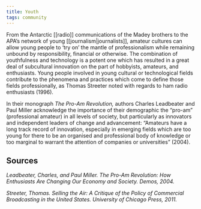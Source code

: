 ```yaml
---
title: Youth
tags: community
---
```


From the Antarctic [[radio]] communications of the Madey brothers to the APA’s network of young [[journalism|journalists]], amateur cultures can allow young people to ‘try on’ the mantle of professionalism while remaining unbound by responsibility, financial or otherwise. The combination of youthfulness and technology is a potent one which has resulted in a great deal of subcultural innovation on the part of hobbyists, amateurs, and enthusiasts. Young people involved in young cultural or technological fields contribute to the phenomena and practices which come to define those fields professionally, as Thomas Streeter noted with regards to ham radio enthusiasts (1996). 

In their monograph *The Pro-Am Revolution,* authors Charles Leadbeater and Paul Miller acknowledge the importance of their demographic the “pro-am” (professional amateur) in all levels of society, but particularly as innovators and independent leaders of change and advancement: “Amateurs have a long track record of innovation, especially in emerging fields which are too young for there to be an organised and professional body of knowledge or too marginal to warrant the attention of companies or universities” (2004).

## Sources

*Leadbeater, Charles, and Paul Miller. The Pro-Am Revolution: How Enthusiasts Are Changing Our Economy and Society. Demos, 2004.*

*Streeter, Thomas. Selling the Air: A Critique of the Policy of Commercial Broadcasting in the United States. University of Chicago Press, 2011.*
